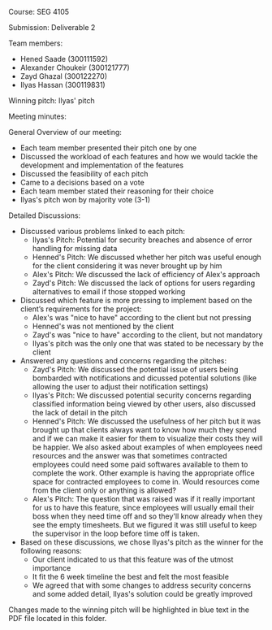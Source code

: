Course: SEG 4105

Submission: Deliverable 2

Team members: 
* Hened Saade (300111592)
* Alexander Choukeir (300121777)
* Zayd Ghazal (300122270)
* Ilyas Hassan (300119831)

Winning pitch: Ilyas' pitch

Meeting minutes:

General Overview of our meeting:

* Each team member presented their pitch one by one
* Discussed the workload of each features and how we would tackle the development and implementation of the features
* Discussed the feasibility of each pitch
* Came to a decisions based on a vote
* Each team member stated their reasoning for their choice
* Ilyas's pitch won by majority vote (3-1)

Detailed Discussions:
* Discussed various problems linked to each pitch:
    * Ilyas's Pitch: Potential for security breaches and absence of error handling for missing data
    * Henned's Pitch: We discussed whether her pitch was useful enough for the client considering it was never brought up by him
    * Alex's Pitch: We discussed the lack of efficiency of Alex's approach
    * Zayd's Pitch: We discussed the lack of options for users regarding alternatives to email if those stopped working
* Discussed which feature is more pressing to implement based on the client’s requirements for the project:
    * Alex's was "nice to have" according to the client but not pressing
    * Henned's was not mentioned by the client
    * Zayd's was "nice to have" according to the client, but not mandatory
    * Ilyas's pitch was the only one that was stated to be necessary by the client
* Answered any questions and concerns regarding the pitches:
    * Zayd's Pitch: We discussed the potential issue of users being bombarded with notifications and dicussed potential solutions (like allowing the user to adjust their notification settings)
    * Ilyas's Pitch: We discussed potential security concerns regarding classified information being viewed by other users, also discussed the lack of detail in the pitch
    * Henned's Pitch: We discussed the usefulness of her pitch but it was brought up that clients always want to know how much they spend and if we can make it easier for them to visualize their costs they will be happier. We also asked about examples of when employees need resources and the answer was that sometimes contracted employees could need some paid softwares available to them to complete the work. Other example is having the appropriate office space for contracted employees to come in.
Would resources come from the client only or anything is allowed?
    * Alex's Pitch: The question that was raised was if it really important for us to have this feature, since employees will usually email their boss when they need time off and so they'll know already when they see the empty timesheets. But we figured it was still useful to keep the supervisor in the loop before time off is taken.
* Based on these discussions, we chose Ilyas's pitch as the winner for the following reasons:
    * Our client indicated to us that this feature was of the utmost importance
    * It fit the 6 week timeline the best and felt the most feasible
    * We agreed that with some changes to address security concerns and some added detail, Ilyas's solution could be greatly improved

Changes made to the winning pitch will be highlighted in blue text in the PDF file located in this folder. 
